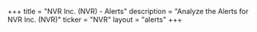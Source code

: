 +++
title = "NVR Inc. (NVR) - Alerts"
description = "Analyze the Alerts for NVR Inc. (NVR)"
ticker = "NVR"
layout = "alerts"
+++

